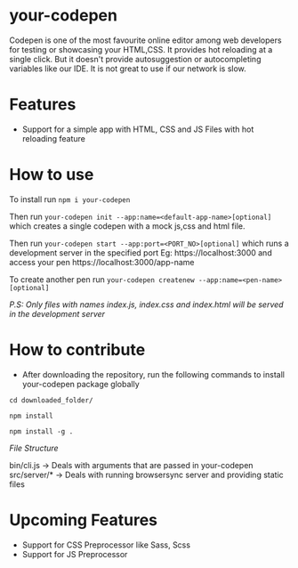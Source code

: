 # your-codepen
Codepen is one of the most favourite online editor among web developers for testing or showcasing your HTML,CSS. 
It provides hot reloading at a single click. But it doesn't provide autosuggestion or autocompleting variables like our IDE. 
It is not great to use if our network is slow. 

# Features
- Support for a simple app with HTML, CSS and JS Files with hot reloading feature


# How to use

To install run
`npm i your-codepen`

Then run `your-codepen init --app:name=<default-app-name>[optional]` which creates a single codepen with a mock js,css and html file.

Then run `your-codepen start --app:port=<PORT_NO>[optional]` which runs a development server in the specified port
Eg: https://localhost:3000  and access your pen https://localhost:3000/app-name

To create another pen run `your-codepen createnew --app:name=<pen-name>[optional]` 

*P.S: Only files with names index.js, index.css and index.html will be served in the development server*

# How to contribute

- After downloading the repository, run the following commands to install your-codepen package globally

`cd downloaded_folder/`

`npm install`

`npm install -g .`

*File Structure*

bin/cli.js -> Deals with arguments that are passed in your-codepen 
src/server/* -> Deals with running browsersync server and providing static files 


# Upcoming Features
- Support for CSS Preprocessor like Sass, Scss
- Support for JS Preprocessor